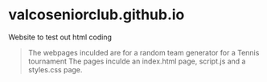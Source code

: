 # valcoseniorclub.github.io
Website to test out html coding
> The webpages inculded are for a random team generator for a Tennis tournament
> The pages inculde an index.html page, script.js and a styles.css page.
